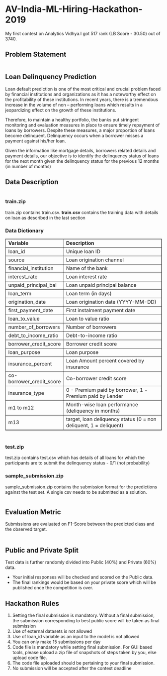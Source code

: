 # AV-India-ML-Hiring-Hackathon-2019
My first contest on Analytics Vidhya.I got 517 rank (LB Score - 30.50) out of 3740.

<h2 id="problem-statement">Problem Statement</h2>
<div class="page" title="Page 1">
<div class="section">
<div class="layoutArea">
<div class="column">
<h2 id="loan-delinquency-prediction">Loan Delinquency Prediction</h2>
Loan default prediction is one of the most critical and crucial problem faced by financial institutions and organizations as it has a noteworthy effect on the profitability of these institutions. In recent years, there is a tremendous increase in the volume of non &ndash; performing loans which results in a jeopardizing effect on the growth of these institutions.&nbsp;
<p>Therefore, to maintain a healthy portfolio, the banks put stringent monitoring and evaluation measures in place to ensure timely repayment of loans by borrowers. Despite these measures, a major proportion of loans become delinquent. Delinquency occurs when a borrower misses a payment against his/her loan.</p>
<p>Given the information like mortgage details, borrowers related details and payment details, our objective is to identify the delinquency status of loans for the next month given the delinquency status for the previous 12 months (in number of months)</p>
<h2 id="data-description">Data Description</h2>
</div>
</div>
</div>
</div>
<h3 id="trainzip">train.zip</h3>
<p>train.zip contains train.csv.&nbsp;<strong>train.csv</strong>&nbsp;contains the training data with details on loan as described in the last section</p>
<h3 id="data-dictionary">Data Dictionary</h3>
<table dir="ltr" border="1" cellspacing="0" cellpadding="0"><colgroup><col width="100" /><col width="368" /></colgroup>
<tbody>
<tr>
<td data-sheets-value="{&quot;1&quot;:2,&quot;2&quot;:&quot;Variable&quot;}"><strong>Variable</strong></td>
<td data-sheets-value="{&quot;1&quot;:2,&quot;2&quot;:&quot;Description&quot;}"><strong>Description</strong></td>
</tr>
<tr>
<td data-sheets-value="{&quot;1&quot;:2,&quot;2&quot;:&quot;loan_id&quot;}">loan_id</td>
<td data-sheets-value="{&quot;1&quot;:2,&quot;2&quot;:&quot;Unique loan ID&quot;}">Unique loan ID</td>
</tr>
<tr>
<td data-sheets-value="{&quot;1&quot;:2,&quot;2&quot;:&quot;source&quot;}">source</td>
<td data-sheets-value="{&quot;1&quot;:2,&quot;2&quot;:&quot;Loan origination channel&quot;}">Loan origination channel</td>
</tr>
<tr>
<td data-sheets-value="{&quot;1&quot;:2,&quot;2&quot;:&quot;financial_institution&quot;}">financial_institution</td>
<td data-sheets-value="{&quot;1&quot;:2,&quot;2&quot;:&quot;Name of the bank&quot;}">Name of the bank</td>
</tr>
<tr>
<td data-sheets-value="{&quot;1&quot;:2,&quot;2&quot;:&quot;interest_rate&quot;}">interest_rate</td>
<td data-sheets-value="{&quot;1&quot;:2,&quot;2&quot;:&quot;Loan interest rate&quot;}">Loan interest rate</td>
</tr>
<tr>
<td data-sheets-value="{&quot;1&quot;:2,&quot;2&quot;:&quot;unpaid_principal_bal&quot;}">unpaid_principal_bal</td>
<td data-sheets-value="{&quot;1&quot;:2,&quot;2&quot;:&quot;Loan unpaid principal balance&quot;}">Loan unpaid principal balance</td>
</tr>
<tr>
<td data-sheets-value="{&quot;1&quot;:2,&quot;2&quot;:&quot;loan_term&quot;}">loan_term</td>
<td data-sheets-value="{&quot;1&quot;:2,&quot;2&quot;:&quot;Loan term (in days)&quot;}">Loan term (in days)</td>
</tr>
<tr>
<td data-sheets-value="{&quot;1&quot;:2,&quot;2&quot;:&quot;origination_date&quot;}">origination_date</td>
<td data-sheets-value="{&quot;1&quot;:2,&quot;2&quot;:&quot;Loan origination date&quot;}">Loan origination date (YYYY-MM-DD)</td>
</tr>
<tr>
<td data-sheets-value="{&quot;1&quot;:2,&quot;2&quot;:&quot;first_payment_date&quot;}">first_payment_date</td>
<td data-sheets-value="{&quot;1&quot;:2,&quot;2&quot;:&quot;First instalment payment date&quot;}">First instalment payment date</td>
</tr>
<tr>
<td data-sheets-value="{&quot;1&quot;:2,&quot;2&quot;:&quot;loan_to_value&quot;}">loan_to_value</td>
<td data-sheets-value="{&quot;1&quot;:2,&quot;2&quot;:&quot;Loan to value ratio&quot;}">Loan to value ratio</td>
</tr>
<tr>
<td data-sheets-value="{&quot;1&quot;:2,&quot;2&quot;:&quot;number_of_borrowers&quot;}">number_of_borrowers</td>
<td data-sheets-value="{&quot;1&quot;:2,&quot;2&quot;:&quot;Number of borrowers&quot;}">Number of borrowers</td>
</tr>
<tr>
<td data-sheets-value="{&quot;1&quot;:2,&quot;2&quot;:&quot;debt_to_income_ratio&quot;}">debt_to_income_ratio</td>
<td data-sheets-value="{&quot;1&quot;:2,&quot;2&quot;:&quot;Debt-to-income ratio&quot;}">Debt-to-income ratio</td>
</tr>
<tr>
<td data-sheets-value="{&quot;1&quot;:2,&quot;2&quot;:&quot;borrower_credit_score&quot;}">borrower_credit_score</td>
<td data-sheets-value="{&quot;1&quot;:2,&quot;2&quot;:&quot;Borrower credit score&quot;}">Borrower credit score</td>
</tr>
<tr>
<td data-sheets-value="{&quot;1&quot;:2,&quot;2&quot;:&quot;loan_purpose&quot;}">loan_purpose</td>
<td data-sheets-value="{&quot;1&quot;:2,&quot;2&quot;:&quot;Loan purpose&quot;}">Loan purpose</td>
</tr>
<tr>
<td data-sheets-value="{&quot;1&quot;:2,&quot;2&quot;:&quot;insurance_percent&quot;}">insurance_percent</td>
<td data-sheets-value="{&quot;1&quot;:2,&quot;2&quot;:&quot;Mortgage insurance percent&quot;}">Loan Amount percent covered by insurance</td>
</tr>
<tr>
<td data-sheets-value="{&quot;1&quot;:2,&quot;2&quot;:&quot;co-borrower_credit_score&quot;}">co-borrower_credit_score</td>
<td data-sheets-value="{&quot;1&quot;:2,&quot;2&quot;:&quot;Co-borrower credit score&quot;}">Co-borrower credit score</td>
</tr>
<tr>
<td data-sheets-value="{&quot;1&quot;:2,&quot;2&quot;:&quot;insurance_type&quot;}">insurance_type</td>
<td data-sheets-value="{&quot;1&quot;:2,&quot;2&quot;:&quot;Mortgage insurance type&quot;}">0 - Premium paid by borrower, 1 - Premium paid by Lender</td>
</tr>
<tr>
<td data-sheets-value="{&quot;1&quot;:2,&quot;2&quot;:&quot;m1 to m12&quot;}">m1 to m12</td>
<td data-sheets-value="{&quot;1&quot;:2,&quot;2&quot;:&quot;Month-wise loan performance (deliquency in months)&quot;}">Month-wise loan performance (deliquency in months)</td>
</tr>
<tr>
<td data-sheets-value="{&quot;1&quot;:2,&quot;2&quot;:&quot;m13&quot;}">m13</td>
<td data-sheets-value="{&quot;1&quot;:2,&quot;2&quot;:&quot;target, loan deliquency status (0 = non deliquent, 1 = deliquent)&quot;}">target, loan deliquency status (0 = non deliquent, 1 = deliquent)</td>
</tr>
</tbody>
</table>
<h3 id="testzip"><br />test.zip</h3>
<p>test.zip contains test.csv which has details of all loans for which the participants are to submit the delinquency status - 0/1 (not probability)</p>
<h3 id="sample_submissionzip">sample_submission.zip</h3>
<p>sample_submission.zip contains the submission format for the predictions against the test set. A single csv needs to be submitted as a solution.</p>
<div class="page" title="Page 1">
<div class="section">
<div class="layoutArea">
<div class="column">
<h2 id="evaluation-metric">Evaluation Metric</h2>
Submissions are evaluated on F1-Score between the predicted class and the observed target.</div>
<div class="column">&nbsp;</div>
</div>
</div>
</div>
<div class="page" title="Page 2">
<h2 id="public-and-private-split">Public and Private Split</h2>
Test data is further randomly divided into Public (40%) and Private (60%) data.
<ul>
<li>Your initial responses will be checked and scored on the Public data.</li>
<li>The final rankings would be based on your private score which will be published once the competition is over.</li>
</ul>
<h2 id="hackathon-rules">Hackathon Rules</h2>
<ol>
<li>Setting the final submission is mandatory. Without a final submission, the submission corresponding to best public score will be taken as final submission</li>
<li>Use of external datasets is not allowed</li>
<li>Use of loan_id variable as an input to the model is not allowed</li>
<li>You can only make 15 submissions per day</li>
<li>Code file is mandatory while setting&nbsp;final submission. For GUI based tools, please upload a zip file of snapshots of steps taken by you, else upload code file.</li>
<li>The code file uploaded should be pertaining to your final submission.</li>
<li>No submission will be accepted after the contest deadline</li>
</ol>
</div>
<p>&nbsp;</p>

